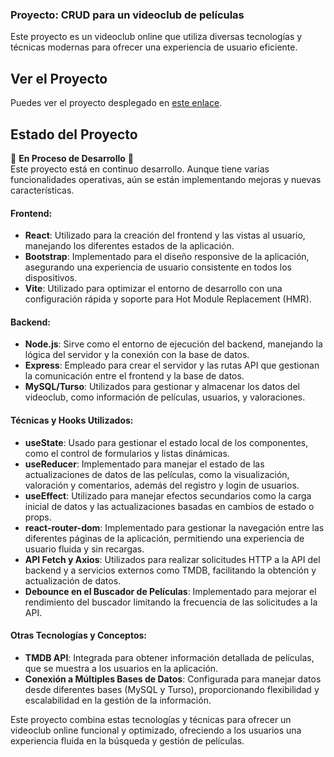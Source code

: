 ### Proyecto: CRUD para un videoclub de películas

Este proyecto es un videoclub online que utiliza diversas tecnologías y técnicas modernas para ofrecer una experiencia de usuario eficiente.

## Ver el Proyecto

Puedes ver el proyecto desplegado en [este enlace](https://the-great-screen.vercel.app/).

## Estado del Proyecto

🚧 **En Proceso de Desarrollo** 🚧  
Este proyecto está en continuo desarrollo. Aunque tiene varias funcionalidades operativas, aún se están implementando mejoras y nuevas características.

#### **Frontend:**
- **React**: Utilizado para la creación del frontend y las vistas al usuario, manejando los diferentes estados de la aplicación.
- **Bootstrap**: Implementado para el diseño responsive de la aplicación, asegurando una experiencia de usuario consistente en todos los dispositivos.
- **Vite**: Utilizado para optimizar el entorno de desarrollo con una configuración rápida y soporte para Hot Module Replacement (HMR).

#### **Backend:**
- **Node.js**: Sirve como el entorno de ejecución del backend, manejando la lógica del servidor y la conexión con la base de datos.
- **Express**: Empleado para crear el servidor y las rutas API que gestionan la comunicación entre el frontend y la base de datos.
- **MySQL/Turso**: Utilizados para gestionar y almacenar los datos del videoclub, como información de películas, usuarios, y valoraciones.

#### **Técnicas y Hooks Utilizados:**
- **useState**: Usado para gestionar el estado local de los componentes, como el control de formularios y listas dinámicas.
- **useReducer**: Implementado para manejar el estado de las actualizaciones de datos de las películas, como la visualización, valoración y comentarios, además del registro y login de usuarios.
- **useEffect**: Utilizado para manejar efectos secundarios como la carga inicial de datos y las actualizaciones basadas en cambios de estado o props.
- **react-router-dom**: Implementado para gestionar la navegación entre las diferentes páginas de la aplicación, permitiendo una experiencia de usuario fluida y sin recargas.
- **API Fetch y Axios**: Utilizados para realizar solicitudes HTTP a la API del backend y a servicios externos como TMDB, facilitando la obtención y actualización de datos.
- **Debounce en el Buscador de Películas**: Implementado para mejorar el rendimiento del buscador limitando la frecuencia de las solicitudes a la API.

#### **Otras Tecnologías y Conceptos:**
- **TMDB API**: Integrada para obtener información detallada de películas, que se muestra a los usuarios en la aplicación.
- **Conexión a Múltiples Bases de Datos**: Configurada para manejar datos desde diferentes bases (MySQL y Turso), proporcionando flexibilidad y escalabilidad en la gestión de la información.

Este proyecto combina estas tecnologías y técnicas para ofrecer un videoclub online funcional y optimizado, ofreciendo a los usuarios una experiencia fluida en la búsqueda y gestión de películas.

